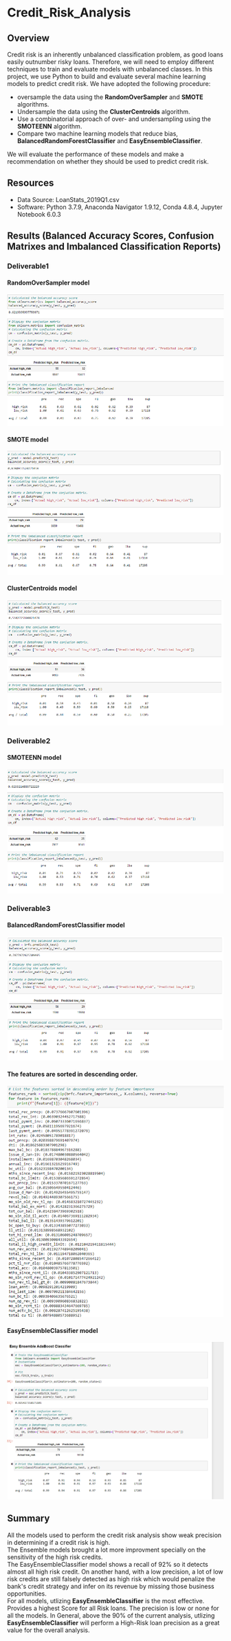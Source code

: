 # Credit_Risk_Analysis

## Overview
 Credit risk is an inherently unbalanced classification problem, as good loans easily outnumber risky loans. 
Therefore, we will need to employ different techniques to train and evaluate models with unbalanced classes.
In this project, we use Python to build and evaluate several machine learning models to predict credit risk.
We have adopted the following procedure:
- oversample the data using the **RandomOverSampler** and **SMOTE** algorithms.
- Undersample the data using the **ClusterCentroids** algorithm.
- Use a combinatorial approach of over- and undersampling using the **SMOTEENN** algorithm.
- Compare two machine learning models that reduce bias, **BalancedRandomForestClassifier** and **EasyEnsembleClassifier**.

We will evaluate the performance of these models and make a recommendation on whether they should be used to predict credit risk.

## Resources
- Data Source: LoanStats_2019Q1.csv
- Software: Python 3.7.9, Anaconda Navigator 1.9.12, Conda 4.8.4, Jupyter Notebook 6.0.3

## Results (Balanced Accuracy Scores, Confusion Matrixes and Imbalanced Classification Reports)

### Deliverable1

#### RandomOverSampler model

  ![D1-1.PNG](https://github.com/Praveeja-Sasidharan-Suni/Credit_Risk_Analysis/blob/main/Images/D1-1.PNG?raw=true)

#### SMOTE model

![D1-2.PNG](https://github.com/Praveeja-Sasidharan-Suni/Credit_Risk_Analysis/blob/main/Images/D1-2.PNG?raw=true)

#### ClusterCentroids model

![D1-3.PNG](https://github.com/Praveeja-Sasidharan-Suni/Credit_Risk_Analysis/blob/main/Images/D1-3.PNG?raw=true)

### Deliverable2

#### SMOTEENN model 
![combined.PNG](https://github.com/Praveeja-Sasidharan-Suni/Credit_Risk_Analysis/blob/main/Images/combined.PNG?raw=true)

### Deliverable3

#### BalancedRandomForestClassifier model
![D3-1.PNG](https://github.com/Praveeja-Sasidharan-Suni/Credit_Risk_Analysis/blob/main/Images/D3-1.PNG?raw=true)

#### The features are sorted in descending order.
![sorted.PNG](https://github.com/Praveeja-Sasidharan-Suni/Credit_Risk_Analysis/blob/main/Images/sorted.PNG?raw=true)

#### EasyEnsembleClassifier model
![d3-2.PNG](https://github.com/Praveeja-Sasidharan-Suni/Credit_Risk_Analysis/blob/main/Images/d3-2.PNG?raw=true)

## Summary
All the models used to perform the credit risk analysis show weak precision in determining if a credit risk is high.\
The Ensemble models brought a lot more improvment specially on the sensitivity of the high risk credits.\
The EasyEnsembleClassifier model shows a recall of 92% so it detects almost all high risk credit. On another hand, with a low precision, a lot of low risk credits are still falsely 
detected as high risk which would penalize the bank's credit strategy and infer on its revenue by missing those business opportunities.\
For all models, utlizing **EasyEnsembleClassifier** is the most effective. Provides a highest Score for all Risk loans.
The precision is low or none for all the models. In General, above the 90% of the current analysis, utlizing **EasyEnsembleClassifier** will perform a High-Risk loan precision as a great value for the overall analysis. 
 
